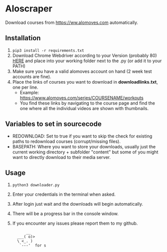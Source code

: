 # Aloscraper

Download courses from <https://ww.alomoves.com> automatically.

## Installation

1. `pip3 install -r requirements.txt`
2. Download Chrome Webdriver according to your Version (probably 80) [HERE](https://chromedriver.chromium.org/downloads) and place into your working folder next to the .py (or add it to your PATH)
3. Make sure you have a valid alomoves account on hand (2 week test accounts are fine).
4. Place the links of courses you want to download in **downloadlinks.txt**, one per line.
   - Example: <https://www.alomoves.com/series/COURSENAME/workouts>
   - You find these links by navigating to the course page and find the one where all the individual videos are shown with thumbnails.

## Variables to set in sourcecode

- REDOWNLOAD: Set to true if you want to skip the check for existing paths to redownload courses (corrupt/missing files).
- BASEPATH: Where you want to store your downloads, usually just the current working directory + subfolder "content" but some of you might want to directly download to their media server.

## Usage

1.  `python3 downloader.py`
2.  Enter your credentials in the terminal when asked.
3.  After login just wait and the downloads will begin automatically.
4.  There will be a progress bar in the console window.
5.  If you encounter any issues please report them to my github.

              __
          ___( o)>
          \ <_. )
           `---'  for s
